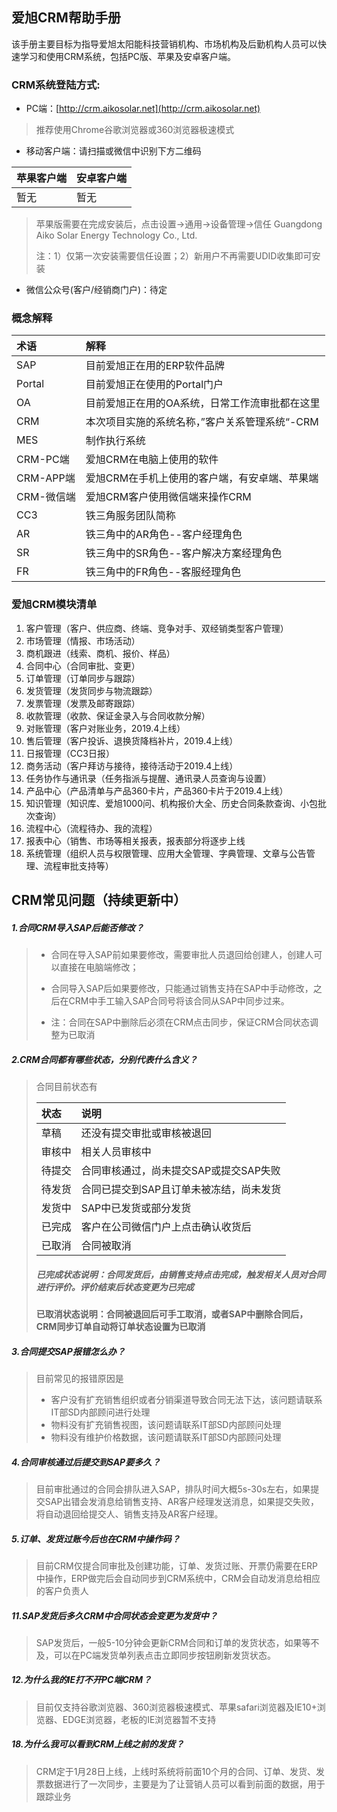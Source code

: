 ## 爱旭CRM帮助手册

该手册主要目标为指导爱旭太阳能科技营销机构、市场机构及后勤机构人员可以快速学习和使用CRM系统，包括PC版、苹果及安卓客户端。

### CRM系统登陆方式:

* PC端：[http://crm.aikosolar.net](http://crm.aikosolar.net)

> 推荐使用Chrome谷歌浏览器或360浏览器极速模式

* 移动客户端：请扫描或微信中识别下方二维码

| 苹果客户端 | 安卓客户端 |
| :--- | :--- |
| 暂无 | 暂无 |

> 苹果版需要在完成安装后，点击设置-&gt;通用-&gt;设备管理-&gt;信任  Guangdong Aiko Solar Energy Technology Co., Ltd.
>
> 注：1）仅第一次安装需要信任设置；2）新用户不再需要UDID收集即可安装

* 微信公众号\(客户/经销商门户\)：待定

### 概念解释

| 术语 | 解释 |
| :--- | :--- |
| SAP | 目前爱旭正在用的ERP软件品牌 |
| Portal | 目前爱旭正在使用的Portal门户 |
| OA | 目前爱旭正在用的OA系统，日常工作流审批都在这里 |
| CRM | 本次项目实施的系统名称，”客户关系管理系统“-CRM |
| MES | 制作执行系统 |
| CRM-PC端 | 爱旭CRM在电脑上使用的软件 |
| CRM-APP端 | 爱旭CRM在手机上使用的客户端，有安卓端、苹果端 |
| CRM-微信端 | 爱旭CRM客户使用微信端来操作CRM |
| CC3 | 铁三角服务团队简称 |
| AR | 铁三角中的AR角色--客户经理角色 |
| SR | 铁三角中的SR角色--客户解决方案经理角色 |
| FR | 铁三角中的FR角色--客服经理角色 |

### 爱旭CRM模块清单

1. 客户管理（客户、供应商、终端、竞争对手、双经销类型客户管理）
2. 市场管理（情报、市场活动）
3. 商机跟进（线索、商机、报价、样品）
4. 合同中心（合同审批、变更）
5. 订单管理（订单同步与跟踪）
6. 发货管理（发货同步与物流跟踪）
7. 发票管理（发票及邮寄跟踪）
8. 收款管理（收款、保证金录入与合同收款分解）
9. 对账管理（客户对账业务，2019.4上线）
10. 售后管理（客户投诉、退换货降档补片，2019.4上线）
11. 日报管理（CC3日报）
12. 商务活动（客户拜访与接待，接待活动于2019.4上线）
13. 任务协作与通讯录（任务指派与提醒、通讯录人员查询与设置）
14. 产品中心（产品清单与产品360卡片，产品360卡片于2019.4上线）
15. 知识管理（知识库、爱旭1000问、机构报价大全、历史合同条款查询、小包批次查询）
16. 流程中心（流程待办、我的流程）
17. 报表中心（销售、市场等相关报表，报表部分将逐步上线
18. 系统管理（组织人员与权限管理、应用大全管理、字典管理、文章与公告管理、流程审批支持等）

## CRM常见问题（持续更新中）

##### 1.合同CRM导入SAP后能否修改？

> * 合同在导入SAP前如果要修改，需要审批人员退回给创建人，创建人可以直接在电脑端修改；
>
> * 合同导入SAP后如果要修改，只能通过销售支持在SAP中手动修改，之后在CRM中手工输入SAP合同号将该合同从SAP中同步过来。
>
> * 注：合同在SAP中删除后必须在CRM点击同步，保证CRM合同状态调整为已取消

##### 2.CRM合同都有哪些状态，分别代表什么含义？

> 合同目前状态有
>
> | 状态 | 说明 |
> | :--- | :--- |
> | 草稿 | 还没有提交审批或审核被退回 |
> | 审核中 | 相关人员审核中 |
> | 待提交 | 合同审核通过，尚未提交SAP或提交SAP失败 |
> | 待发货 | 合同已提交到SAP且订单未被冻结，尚未发货 |
> | 发货中 | SAP中已发货或部分发货 |
> | 已完成 | 客户在公司微信门户上点击确认收货后 |
> | 已取消 | 合同被取消 |
>
> ##### 已完成状态说明：合同发货后，由销售支持点击完成，触发相关人员对合同进行评价。评价结束后状态变更为已完成
>
> **已取消状态说明：合同被退回后可手工取消，或者SAP中删除合同后，CRM同步订单自动将订单状态设置为已取消**

##### 3.合同提交SAP报错怎么办？

> 目前常见的报错原因是
>
> * 客户没有扩充销售组织或者分销渠道导致合同无法下达，该问题请联系IT部SD内部顾问进行处理
> * 物料没有扩充销售视图，该问题请联系IT部SD内部顾问处理
> * 物料没有维护价格数据，该问题请联系IT部SD内部顾问处理

##### 4.合同审核通过后提交到SAP要多久？

> 目前审批通过的合同会排队进入SAP，排队时间大概5s-30s左右，如果提交SAP出错会发消息给销售支持、AR客户经理发送消息，如果提交失败，将自动退回给提交人、销售支持及AR客户经理。

##### 5.订单、发货过账今后也在CRM中操作码？

> 目前CRM仅提合同审批及创建功能，订单、发货过账、开票仍需要在ERP中操作，ERP做完后会自动同步到CRM系统中，CRM会自动发消息给相应的客户负责人

##### 11.SAP发货后多久CRM中合同状态会变更为发货中？

> SAP发货后，一般5-10分钟会更新CRM合同和订单的发货状态，如果等不及，可以在PC端发货单列表点击立即同步按钮刷新发货状态。

##### 12.为什么我的IE打不开PC端CRM？

> 目前仅支持谷歌浏览器、360浏览器极速模式、苹果safari浏览器及IE10+浏览器、EDGE浏览器，老板的IE浏览器暂不支持

##### 18.为什么我可以看到CRM上线之前的发货？

> CRM定于1月28日上线，上线时系统将前面10个月的合同、订单、发货、发票数据进行了一次同步，主要是为了让营销人员可以看到前面的数据，用于跟踪业务




